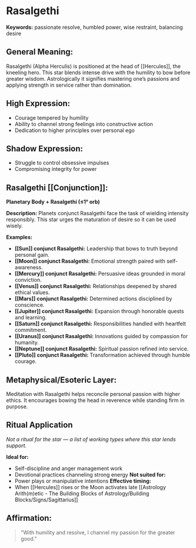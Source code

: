 # Rasalgethi


**Keywords:** passionate resolve, humbled power, wise restraint, balancing desire

## General Meaning:
Rasalgethi (Alpha Herculis) is positioned at the head of [[Hercules]], the kneeling hero. This star blends intense drive with the humility to bow before greater wisdom. Astrologically it signifies mastering one’s passions and applying strength in service rather than domination.

## High Expression:
- Courage tempered by humility
- Ability to channel strong feelings into constructive action
- Dedication to higher principles over personal ego

## Shadow Expression:
- Struggle to control obsessive impulses
- Compromising integrity for power

## Rasalgethi [[Conjunction]]:

**Planetary Body + Rasalgethi (≤1° orb)**

**Description:**
Planets conjunct Rasalgethi face the task of wielding intensity responsibly. This star urges the maturation of desire so it can be used wisely.

**Examples:**
- **[[Sun]] conjunct Rasalgethi:** Leadership that bows to truth beyond personal gain.
- **[[Moon]] conjunct Rasalgethi:** Emotional strength paired with self-awareness.
- **[[Mercury]] conjunct Rasalgethi:** Persuasive ideas grounded in moral conviction.
- **[[Venus]] conjunct Rasalgethi:** Relationships deepened by shared ethical values.
- **[[Mars]] conjunct Rasalgethi:** Determined actions disciplined by conscience.
- **[[Jupiter]] conjunct Rasalgethi:** Expansion through honorable quests and learning.
- **[[Saturn]] conjunct Rasalgethi:** Responsibilities handled with heartfelt commitment.
- **[[Uranus]] conjunct Rasalgethi:** Innovations guided by compassion for humanity.
- **[[Neptune]] conjunct Rasalgethi:** Spiritual passion refined into service.
- **[[Pluto]] conjunct Rasalgethi:** Transformation achieved through humble courage.

## Metaphysical/Esoteric Layer:
Meditation with Rasalgethi helps reconcile personal passion with higher ethics. It encourages bowing the head in reverence while standing firm in purpose.

## Ritual Application
*Not a ritual for the star — a list of working types where this star lends support.*

**Ideal for:**
- Self-discipline and anger management work
- Devotional practices channeling strong energy
**Not suited for:**
- Power plays or manipulative intentions
**Effective timing:**
- When [[Hercules]] rises or the Moon activates late [[Astrology Arith(m)etic - The Building Blocks of Astrology/Building Blocks/Signs/Sagittarius]]

## Affirmation:

> "With humility and resolve, I channel my passion for the greater good."

